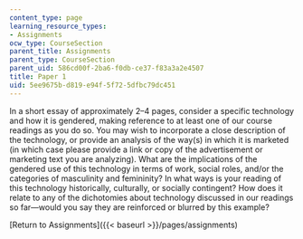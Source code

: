 ```yaml
---
content_type: page
learning_resource_types:
- Assignments
ocw_type: CourseSection
parent_title: Assignments
parent_type: CourseSection
parent_uid: 586cd00f-2ba6-f0db-ce37-f83a3a2e4507
title: Paper 1
uid: 5ee9675b-d819-e94f-5f72-5dfbc79dc451
---
```


In a short essay of approximately 2–4 pages, consider a specific technology and how it is gendered, making reference to at least one of our course readings as you do so. You may wish to incorporate a close description of the technology, or provide an analysis of the way(s) in which it is marketed (in which case please provide a link or copy of the advertisement or marketing text you are analyzing). What are the implications of the gendered use of this technology in terms of work, social roles, and/or the categories of masculinity and femininity? In what ways is your reading of this technology historically, culturally, or socially contingent? How does it relate to any of the dichotomies about technology discussed in our readings so far—would you say they are reinforced or blurred by this example?

[Return to Assignments]({{< baseurl >}}/pages/assignments)